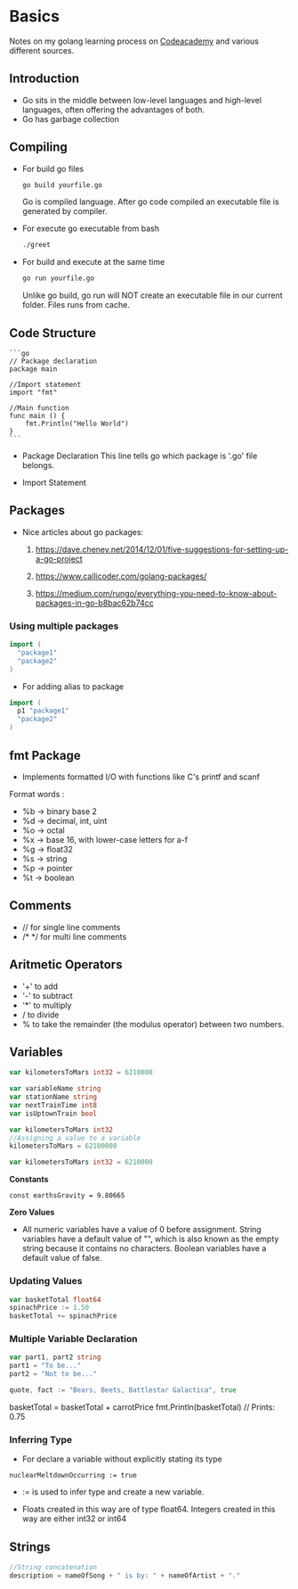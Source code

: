 # Basics

Notes on my golang learning process on [Codeacademy](https://www.codecademy.com/courses/learn-go) and various different sources.

## Introduction

- Go sits in the middle between low-level languages and high-level languages, often offering the advantages of both.
- Go has garbage collection

## Compiling

- For build go files
    
    ```bash
    go build yourfile.go
    ```

    Go is compiled language. After go code compiled an executable file is generated by compiler.

- For execute go executable from bash

    ```bash
    ./greet
    ```

- For build and execute at the same time

     ```bash
    go run yourfile.go
    ```

    Unlike go build, go run will NOT create an executable file in our current folder. Files runs from cache.

## Code Structure

    ```go
    // Package declaration 
    package main 
    
    //Import statement
    import "fmt" 
    
    //Main function
    func main () {
        fmt.Println("Hello World") 
    } 
    ```

- Package Declaration
    This line tells go which package is '.go' file belongs. 

- Import Statement

## Packages

- Nice articles about go packages:
    1. https://dave.cheney.net/2014/12/01/five-suggestions-for-setting-up-a-go-project

    2. https://www.callicoder.com/golang-packages/

    3. https://medium.com/rungo/everything-you-need-to-know-about-packages-in-go-b8bac62b74cc

### Using multiple packages

```go
import (
  "package1"
  "package2"
)
```

- For adding alias to package

```go
import (
  p1 "package1"
  "package2"
)
```

## fmt Package

- Implements formatted I/O with functions like C's printf and scanf

Format words : 

- %b -> binary base 2
- %d -> decimal, int, uint
- %o -> octal 
- %x -> base 16, with lower-case letters for a-f
- %g -> float32
- %s -> string
- %p -> pointer
- %t -> boolean

## Comments

- // for single line comments
- /* */ for multi line comments

## Aritmetic Operators

- '+' to add
- '-' to subtract
- '*' to multiply
- / to divide
- % to take the remainder (the modulus operator) between two numbers.

## Variables

```go
var kilometersToMars int32 = 6210000

var variableName string
var stationName string
var nextTrainTime int8
var isUptownTrain bool

var kilometersToMars int32
//Assigning a value to a variable
kilometersToMars = 62100000

var kilometersToMars int32 = 6210000
```

**Constants** 

```const earthsGravity = 9.80665```

**Zero Values**

- All numeric variables have a value of 0 before assignment. String variables have a default value of "", which is also known as the empty string because it contains no characters. Boolean variables have a default value of false.

### Updating Values
```go
var basketTotal float64
spinachPrice := 1.50
basketTotal += spinachPrice
```

### Multiple Variable Declaration
```go
var part1, part2 string
part1 = "To be..."
part2 = "Not to be..."

quote, fact := "Bears, Beets, Battlestar Galactica", true
```

 
basketTotal = basketTotal + carrotPrice
fmt.Println(basketTotal) // Prints: 0.75

### Inferring Type
- For declare a variable without explicitly stating its type

```nuclearMeltdownOccurring := true```

- := is used to infer type and create a new variable.

- Floats created in this way are of type float64. Integers created in this way are either int32 or int64

## Strings

```go
//String concatenation
description = nameOfSong + " is by: " + nameOfArtist + "."
```

